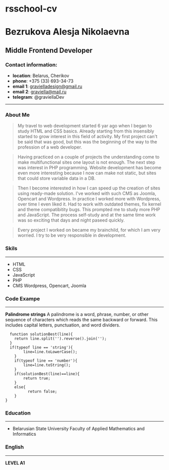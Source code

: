 # rsschool-cv
# Bezrukova Alesja Nikolaevna
## Middle Frontend Developer

### Contact information:
+ __location__: Belarus, Cherikov
+ __phone__: +375 (33) 693-34-73
+ __email 1__: gravielladesign@gmail.ru
+ __email 2__: graviella@mail.ru
+ __telegram__: @graviellaDev
___
### About Me

>My travel to web development started 6 yar ago when I began to study HTML and CSS basics. Already starting from this insensibly started to grow interest in this field of activity. My first project can't be said that was good, but this was the beginning of the way to the profession of a web developer.

>Having practiced on a couple of projects the understanding come to make multifunctional sites one layout is not enough. The next step was interest in PHP programming. Website development has become even more interesting because I now can make not static, but sites that could store variable data in a DB.

>Then I become interested in how I can speed up the creation of sites using ready-made solution. I've worked with such CMS as Joomla, Opencart and Wordpress. In practice I worked more with Wordpress, over time I even liked it. Had to work with outdated themes, fix kernel and theme compatibitity bugs. This prompted me to study more PHP and JavaScript. The process self-study and at the same time work was so exсiting that days and night paseed quickly.

>Every project I worked on became my brainchild, for which I am very worried. I try to be very responsible in development.

### Skils
___
* HTML
* CSS
* JavaScript
* PHP
* CMS Wordpress, Opencart, Joomla

### Code Exampe
___
__Palindrome strings__
A palindrome is a word, phrase, number, or other sequence of characters which reads the same backward or forward. This includes capital letters, punctuation, and word dividers.

```function isPalindrome(line) {
  function solutionBest(line){
    return line.split('').reverse().join('');
  }
  if(typeof line == 'string'){
        line=line.toLowerCase();
    }
    if(typeof line == 'number'){
        line=line.toString();
    }
    if(solutionBest(line)==line){
        return true;
    }
    else{
          return false;
    }  
}
```

### Education
___
+ Belarusian State University Faculty of Applied Mathematics and Informatics

### English
___
__LEVEL A1__
